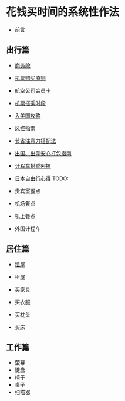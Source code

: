 # 花钱买时间的系统性作法

* [前言](00.md)

## 出行篇

* [商务舱](01-01.md)
* [机票购买原则](01-02.md)
* [航空公司会员卡](01-03.md)
* [机票搭乘时段](01-04.md)
* [入美国攻略](01-05.md)
* [风控指南](01-06.md)
* [节省注意力搭配法](01-07.md)
* [出国、出差安心打包指南](01-08.md)
* [计程车搭乘密技](01-09.md)
* [日本自由行心得](01-10.md)
TODO:

* 贵宾室餐点
* 机场餐点
* 机上餐点
* 外国计程车

## 居住篇

* [租屋](02-01.md)

* 租屋
* 买家具
* 买衣服
* 买枕头
* 买床



## 工作篇

* 萤幕
* 键盘
* 椅子
* 桌子
* 扫描器
